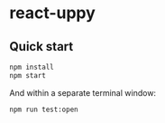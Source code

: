 # react-uppy

## Quick start

```bash
npm install
npm start
```

And within a separate terminal window:

```bash
npm run test:open
```
